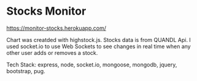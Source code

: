 # Stocks Monitor

https://monitor-stocks.herokuapp.com/

Chart was creatded with highstock.js. Stocks data is from QUANDL Api. I used socket.io to use Web Sockets to see changes in real time when any other user adds or removes a stock. 

Tech Stack: express, node, socket.io, mongoose, mongodb, jquery, bootstrap, pug.